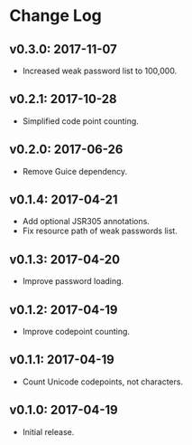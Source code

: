 # Change Log

## v0.3.0: 2017-11-07

* Increased weak password list to 100,000.

## v0.2.1: 2017-10-28

* Simplified code point counting.

## v0.2.0: 2017-06-26

* Remove Guice dependency.

## v0.1.4: 2017-04-21

* Add optional JSR305 annotations.
* Fix resource path of weak passwords list.

## v0.1.3: 2017-04-20

* Improve password loading.

## v0.1.2: 2017-04-19

* Improve codepoint counting.

## v0.1.1: 2017-04-19

* Count Unicode codepoints, not characters.

## v0.1.0: 2017-04-19

* Initial release.